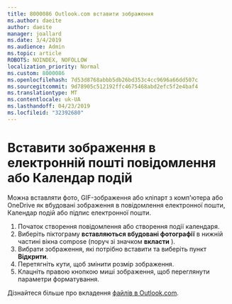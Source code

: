 ```yaml
---
title: 8000086 Outlook.com вставити зображення
ms.author: daeite
author: daeite
manager: joallard
ms.date: 3/4/2019
ms.audience: Admin
ms.topic: article
ROBOTS: NOINDEX, NOFOLLOW
localization_priority: Normal
ms.custom: 8000086
ms.openlocfilehash: 7d53d8768abbb5db26bd353c4cc9696a66dd507c
ms.sourcegitcommit: 9d78905c512192ffc4675468abd2efc5f2e4baf4
ms.translationtype: MT
ms.contentlocale: uk-UA
ms.lasthandoff: 04/23/2019
ms.locfileid: "32392680"
---
```

# <a name="insert-pictures-in-an-email-message-or-calendar-event"></a>Вставити зображення в електронній пошті повідомлення або Календар подій

Можна вставляти фото, GIF-зображення або кліпарт з комп'ютера або OneDrive як вбудовані зображення в повідомлення електронної пошти, Календар подій або підпис електронної пошти.

1. Початок створення повідомлення або створення події календаря.
2. Виберіть піктограму **вставляються вбудовані фотографії** в нижній частині вікна compose (поруч зі значком **вкласти** ).
3. Вибрати зображення, які потрібно вставити та виберіть пункт **Відкрити**.
4. Перетягніть кути, щоб змінити розмір зображення.
5. Клацніть правою кнопкою миші зображення, щоб переглянути параметри форматування.

Дізнайтеся більше про вкладення [файлів в Outlook.com](https://support.office.com/article/8d7c1ea7-4e5f-44ce-bb6e-c5fcc92ba9ab).
